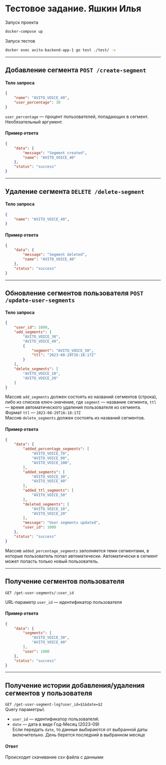 # Тестовое задание. Яшкин Илья

Запуск проекта

```sh
docker-compose up
```

Запуск тестов

```sh
docker exec avito-backend-app-1 go test ./test/ -v
```

---

## Добавление сегмента ```POST /create-segment```
#### Тело запроса
```json
{
    "name": "AVITO_VOICE_40",
    "user_percentage": 30
}
```
```user_percentage``` — процент пользователей, попадающих в сегмент. Необязательный аргумент.
#### Пример ответа
```json
{
    "data": {
        "message": "Segment created",
        "name": "AVITO_VOICE_40"
    },
    "status": "success"
}
```
---

## Удаление сегмента ```DELETE /delete-segment```
#### Тело запроса
```json
{
    "name": "AVITO_VOICE_40",
}
```
#### Пример ответа
```json
{
    "data": {
        "message": "Segment deleted",
        "name": "AVITO_VOICE_40"
    },
    "status": "success"
}
```
---

## Обновление сегментов пользователя ```POST /update-user-segments```
#### Тело запроса
```json
{
    "user_id": 1000,
    "add_segments": [
        "AVITO_VOICE_30",
        "AVITO_VOICE_40",
        {
            "segment": "AVITO_VOICE_50",
            "ttl": "2023-08-29T16:18:17Z"
        }
    ],
    "delete_segments": [
        "AVITO_VOICE_10",
        "AVITO_VOICE_20"
    ]
}
```
Массив ```add_segments``` должен состоять из названий сегментов (строка), либо из списков ключ-значение, где ```segment``` — название сегмента, ```ttl``` — время автоматического удаления пользователя из сегмента.\
Формат ```ttl``` — ```2023-08-29T16:18:17Z```\
Массив ```delete_segments``` должен состоять из названий сегментов.
#### Пример ответа
```json
{
    "data": {
        "added_percentage_segments": [
            "AVITO_VOICE_70",
            "AVITO_VOICE_90",
            "AVITO_VOICE_100",
        ],
        "added_segments": [
            "AVITO_VOICE_30",
            "AVITO_VOICE_40"
        ],
        "added_ttl_segments": [
            "AVITO_VOICE_50"
        ],
        "deleted_segments": [
            "AVITO_VOICE_10",
            "AVITO_VOICE_20"
        ],
        "message": "User segments updated",
        "user_id": 1000
    },
    "status": "success"
}
```

Массив ```added_percentage_segments``` заполняется теми сегментами, в которые пользователь попал автоматически. Автоматически в сегмент может попасть только новый пользователь.

---

## Получение сегментов пользователя
```GET /get-user-segments/:user_id```

URL-параметр ```user_id``` — идентификатор пользователя

#### Пример ответа
```json
{
    "data": {
        "segments": [
            "AVITO_VOICE_30",
            "AVITO_VOICE_40"
        ],
        "user": 1000
    },
    "status": "success"
}
```
---

## Получение истории добавления/удаления сегментов у пользователя
```GET /get-user-segment-log?user_id=$1&date=$2```\
Query параметры\
* ```user_id``` — идентификатор пользователя\
* ```date``` — дата в виде Год-Месяц (2023-09)\
Если передать ```date```, то данные выбираются от выбранной даты включительно. День берется последний в выбранном месяце

#### Ответ
Происходит скачивание csv файла с данными
